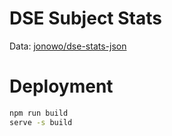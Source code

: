 # DSE Subject Stats
Data: [jonowo/dse-stats-json](https://github.com/jonowo/dse-stats-json)

# Deployment
```bash
npm run build
serve -s build
```
